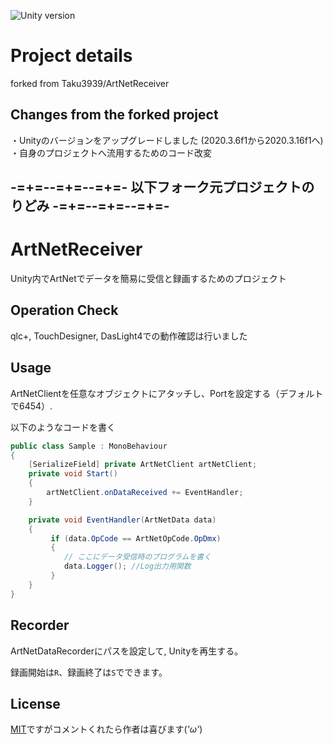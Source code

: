 ![Unity version](https://img.shields.io/badge/Unity-2020.3.16f1-blue.svg)

# Project details
forked from Taku3939/ArtNetReceiver

## Changes from the forked project
・Unityのバージョンをアップグレードしました (2020.3.6f1から2020.3.16f1へ)
・自身のプロジェクトへ流用するためのコード改変



## -=+=--=+=--=+=- 以下フォーク元プロジェクトのりどみ -=+=--=+=--=+=-

# ArtNetReceiver
Unity内でArtNetでデータを簡易に受信と録画するためのプロジェクト

## Operation Check
qlc+, TouchDesigner, DasLight4での動作確認は行いました

## Usage

ArtNetClientを任意なオブジェクトにアタッチし、Portを設定する（デフォルトで6454）.


以下のようなコードを書く

```C# : データ受信のサンプルコード
public class Sample : MonoBehaviour
{
    [SerializeField] private ArtNetClient artNetClient;
    private void Start()
    {
        artNetClient.onDataReceived += EventHandler;
    }

    private void EventHandler(ArtNetData data)
    {
         if (data.OpCode == ArtNetOpCode.OpDmx)
         {
        	// ここにデータ受信時のプログラムを書く
	        data.Logger(); //Log出力用関数 
         }
    }
}
```

## Recorder

ArtNetDataRecorderにパスを設定して, Unityを再生する。

録画開始は`R`、録画終了は`S`でできます。

License
-------

[MIT](LICENSE.md)ですがコメントくれたら作者は喜びます(*'ω'*)
